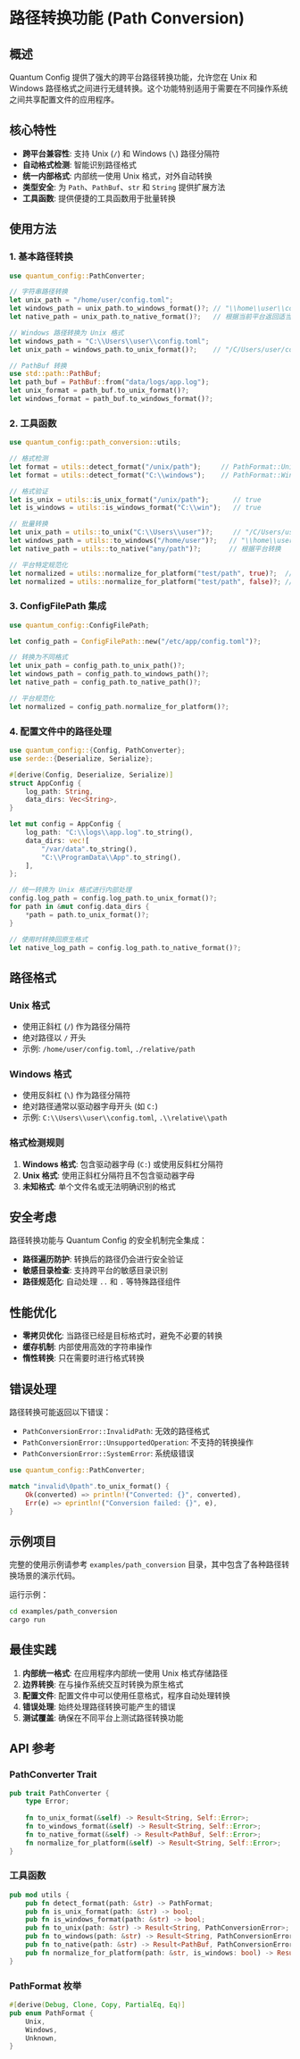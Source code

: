 # 路径转换功能 (Path Conversion)

## 概述

Quantum Config 提供了强大的跨平台路径转换功能，允许您在 Unix 和 Windows 路径格式之间进行无缝转换。这个功能特别适用于需要在不同操作系统之间共享配置文件的应用程序。

## 核心特性

- **跨平台兼容性**: 支持 Unix (`/`) 和 Windows (`\`) 路径分隔符
- **自动格式检测**: 智能识别路径格式
- **统一内部格式**: 内部统一使用 Unix 格式，对外自动转换
- **类型安全**: 为 `Path`、`PathBuf`、`str` 和 `String` 提供扩展方法
- **工具函数**: 提供便捷的工具函数用于批量转换

## 使用方法

### 1. 基本路径转换

```rust
use quantum_config::PathConverter;

// 字符串路径转换
let unix_path = "/home/user/config.toml";
let windows_path = unix_path.to_windows_format()?; // "\\home\\user\\config.toml"
let native_path = unix_path.to_native_format()?;   // 根据当前平台返回适当格式

// Windows 路径转换为 Unix 格式
let windows_path = "C:\\Users\\user\\config.toml";
let unix_path = windows_path.to_unix_format()?;    // "/C/Users/user/config.toml"

// PathBuf 转换
use std::path::PathBuf;
let path_buf = PathBuf::from("data/logs/app.log");
let unix_format = path_buf.to_unix_format()?;
let windows_format = path_buf.to_windows_format()?;
```

### 2. 工具函数

```rust
use quantum_config::path_conversion::utils;

// 格式检测
let format = utils::detect_format("/unix/path");     // PathFormat::Unix
let format = utils::detect_format("C:\\windows");    // PathFormat::Windows

// 格式验证
let is_unix = utils::is_unix_format("/unix/path");      // true
let is_windows = utils::is_windows_format("C:\\win");   // true

// 批量转换
let unix_path = utils::to_unix("C:\\Users\\user")?;     // "/C/Users/user"
let windows_path = utils::to_windows("/home/user")?;   // "\\home\\user"
let native_path = utils::to_native("any/path")?;       // 根据平台转换

// 平台特定规范化
let normalized = utils::normalize_for_platform("test/path", true)?;  // Windows 格式
let normalized = utils::normalize_for_platform("test/path", false)?; // Unix 格式
```

### 3. ConfigFilePath 集成

```rust
use quantum_config::ConfigFilePath;

let config_path = ConfigFilePath::new("/etc/app/config.toml")?;

// 转换为不同格式
let unix_path = config_path.to_unix_path()?;
let windows_path = config_path.to_windows_path()?;
let native_path = config_path.to_native_path()?;

// 平台规范化
let normalized = config_path.normalize_for_platform()?;
```

### 4. 配置文件中的路径处理

```rust
use quantum_config::{Config, PathConverter};
use serde::{Deserialize, Serialize};

#[derive(Config, Deserialize, Serialize)]
struct AppConfig {
    log_path: String,
    data_dirs: Vec<String>,
}

let mut config = AppConfig {
    log_path: "C:\\logs\\app.log".to_string(),
    data_dirs: vec![
        "/var/data".to_string(),
        "C:\\ProgramData\\App".to_string(),
    ],
};

// 统一转换为 Unix 格式进行内部处理
config.log_path = config.log_path.to_unix_format()?;
for path in &mut config.data_dirs {
    *path = path.to_unix_format()?;
}

// 使用时转换回原生格式
let native_log_path = config.log_path.to_native_format()?;
```

## 路径格式

### Unix 格式
- 使用正斜杠 (`/`) 作为路径分隔符
- 绝对路径以 `/` 开头
- 示例: `/home/user/config.toml`, `./relative/path`

### Windows 格式
- 使用反斜杠 (`\`) 作为路径分隔符
- 绝对路径通常以驱动器字母开头 (如 `C:`)
- 示例: `C:\\Users\\user\\config.toml`, `.\\relative\\path`

### 格式检测规则

1. **Windows 格式**: 包含驱动器字母 (`C:`) 或使用反斜杠分隔符
2. **Unix 格式**: 使用正斜杠分隔符且不包含驱动器字母
3. **未知格式**: 单个文件名或无法明确识别的格式

## 安全考虑

路径转换功能与 Quantum Config 的安全机制完全集成：

- **路径遍历防护**: 转换后的路径仍会进行安全验证
- **敏感目录检查**: 支持跨平台的敏感目录识别
- **路径规范化**: 自动处理 `..` 和 `.` 等特殊路径组件

## 性能优化

- **零拷贝优化**: 当路径已经是目标格式时，避免不必要的转换
- **缓存机制**: 内部使用高效的字符串操作
- **惰性转换**: 只在需要时进行格式转换

## 错误处理

路径转换可能返回以下错误：

- `PathConversionError::InvalidPath`: 无效的路径格式
- `PathConversionError::UnsupportedOperation`: 不支持的转换操作
- `PathConversionError::SystemError`: 系统级错误

```rust
use quantum_config::PathConverter;

match "invalid\0path".to_unix_format() {
    Ok(converted) => println!("Converted: {}", converted),
    Err(e) => eprintln!("Conversion failed: {}", e),
}
```

## 示例项目

完整的使用示例请参考 `examples/path_conversion` 目录，其中包含了各种路径转换场景的演示代码。

运行示例：

```bash
cd examples/path_conversion
cargo run
```

## 最佳实践

1. **内部统一格式**: 在应用程序内部统一使用 Unix 格式存储路径
2. **边界转换**: 在与操作系统交互时转换为原生格式
3. **配置文件**: 配置文件中可以使用任意格式，程序自动处理转换
4. **错误处理**: 始终处理路径转换可能产生的错误
5. **测试覆盖**: 确保在不同平台上测试路径转换功能

## API 参考

### PathConverter Trait

```rust
pub trait PathConverter {
    type Error;
    
    fn to_unix_format(&self) -> Result<String, Self::Error>;
    fn to_windows_format(&self) -> Result<String, Self::Error>;
    fn to_native_format(&self) -> Result<PathBuf, Self::Error>;
    fn normalize_for_platform(&self) -> Result<String, Self::Error>;
}
```

### 工具函数

```rust
pub mod utils {
    pub fn detect_format(path: &str) -> PathFormat;
    pub fn is_unix_format(path: &str) -> bool;
    pub fn is_windows_format(path: &str) -> bool;
    pub fn to_unix(path: &str) -> Result<String, PathConversionError>;
    pub fn to_windows(path: &str) -> Result<String, PathConversionError>;
    pub fn to_native(path: &str) -> Result<PathBuf, PathConversionError>;
    pub fn normalize_for_platform(path: &str, is_windows: bool) -> Result<String, PathConversionError>;
}
```

### PathFormat 枚举

```rust
#[derive(Debug, Clone, Copy, PartialEq, Eq)]
pub enum PathFormat {
    Unix,
    Windows,
    Unknown,
}
```